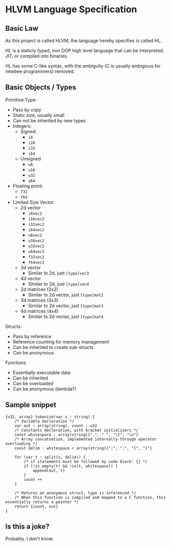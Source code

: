 # HLVM Language Specification

## Basic Law

As this project is called HLVM, the language hereby specifies is called HL.

HL is a staticly typed, non OOP high level language that can be interpreted, JIT, or compiled into binaries.

HL has some C-like syntax, with the ambiguity (C is usually ambigious for newbee programmers) removed.

## Basic Objects / Types

Primitive Type:

- Pass by copy
- Static size, usually small
- Can not be inherited by new types
- Integers:
  - Signed:
    - `i8`
    - `i16`
    - `i32`
    - `i64`
  - Unsigned
    - `u8`
    - `u16`
    - `u32`
    - `u64`
- Floating point:
  - `f32`
  - `f64`
- Limited Size Vector
  - 2d vector
    - `i8vec2`
    - `i16vec2`
    - `i32vec2`
    - `i64vec2`
    - `u8vec2`
    - `u16vec2`
    - `u32vec2`
    - `u64vec2`
    - `f32vec2`
    - `f64vec2`
  - 3d vector
    - Similar to 2d, just `[type]vec3`
  - 4d vector
    - Similar to 2d, just `[type]vec4`
  - 2d matrices (2x2)
    - Similar to 2d vector, just `[type]mat2`
  - 3d matrices (3x3)
    - Similar to 2d vector, just `[type]mat3`
  - 4d matrices (4x4)
    - Similar to 2d vector, just `[type]mat4`

Structs:

- Pass by reference
- Reference counting for memory management
- Can be inherited to create sub-structs
- Can be anonymous

Functions

- Essentially executable data
- Can be inherited
- Can be overloaded
- Can be anonymous (lambda?)

## Sample snippet

```
{u32, array} tokenize(var s : string) {
    /* Variable decleration */
    var out : array(string), count : u32
    /* Constants decleration, with bracket initializers */
    const whitespace : array(string){".", " ", "\t", "\n"}
    /* Array concatnation, implemented internally through operator overloading */
    const delim : whitespace + array(string){";", ":", "{", "}"}

    for (var t : split(s, delim)) {
        /* if statements must be followed by code block: {} */
        if (!is_empty(t) && !in(t, whitespace)) {
            append(out, t)
        }
        count ++
    }

    /* Returns an anonymous struct, type is inferenced */
    /* When this function is compiled and mapped to a C function, this essentially returns a pointer */
    return {count, out}
}
```

## Is this a joke?

Probably. I don't know.
